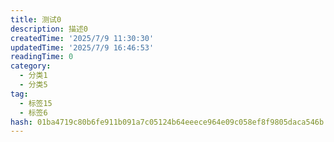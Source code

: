 ```yaml
---
title: 测试0
description: 描述0
createdTime: '2025/7/9 11:30:30'
updatedTime: '2025/7/9 16:46:53'
readingTime: 0
category:
  - 分类1
  - 分类5
tag:
  - 标签15
  - 标签6
hash: 01ba4719c80b6fe911b091a7c05124b64eeece964e09c058ef8f9805daca546b
---
```


